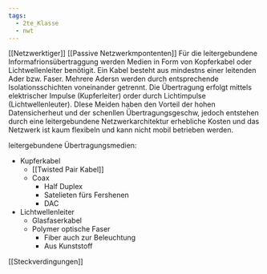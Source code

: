```yaml
---
tags:
  - 2te_Klasse
  - nwt
---
```

[[Netzwerktiger]] [[Passive Netzwerkmpontenten]]
Für die leitergebundene Informafrionsübertraggung werden Medien in Form von Kopferkabel oder Lichtwellenleiter benötigit. Ein Kabel besteht aus mindestns einer leitenden Ader bzw. Faser. Mehrere Adersn werden durch entsprechende Isolationsschichten voneinander getrennt. Die Übertragung erfolgt mittels elektrischer Impulse (Kupferleiter) order durch Lichtimpulse (Lichtwellenleuter). DIese Meiden haben den Vorteil der hohen Datensicherheut und der schenllen Übertragungsgeschw, jedoch entstehen durch eine leitergebundene Netzwerkarchitektur erhebliche Kosten und das Netzwerk ist kaum flexibeln und kann nicht mobil betrieben werden.

leitergebundene Übertragungsmedien: 
- Kupferkabel 
	- [[Twisted Pair Kabel]] 
	- Coax
		- Half Duplex
		- Satelieten fürs Fershenen 
		- DAC  
- Lichtwellenleiter
	- Glasfaserkabel 
	- Polymer optische Faser 
		- Fiber auch zur Beleuchtung
		- Aus Kunststoff

[[Steckverdingungen]]